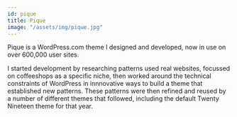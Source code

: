 ```yaml
---
id: pique
title: Pique
image: "/assets/img/pique.jpg"
---
```


Pique is a WordPress.com theme I designed and developed, now in use on over 600,000 user sites.

I started development by researching patterns used real websites, focussed on coffeeshops as a specific niche, then worked around the technical constraints of WordPress in innnovative ways to build a theme that established new patterns. These patterns were then refined and reused by a number of different themes that followed, including the default Twenty Nineteen theme for that year.
